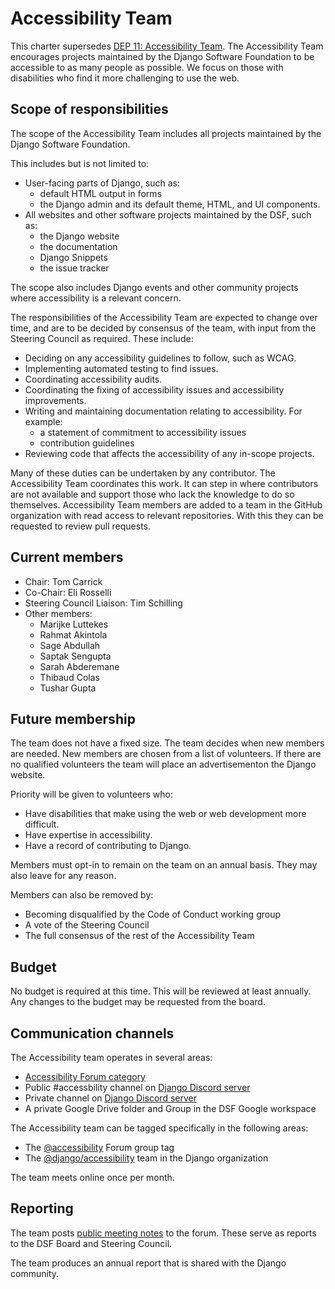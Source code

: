 # Accessibility Team

This charter supersedes [DEP 11: Accessibility Team](https://github.com/django/deps/blob/main/final/0011-accessibility-team.rst).
The Accessibility Team encourages projects maintained by the Django Software
Foundation to be accessible to as many people as possible.
We focus on those with disabilities who find it more challenging to use the web.


## Scope of responsibilities

The scope of the Accessibility Team includes all projects maintained by
the Django Software Foundation.

This includes but is not limited to:

- User-facing parts of Django, such as:
  -  default HTML output in forms
  -  the Django admin and its default theme, HTML, and UI components.
- All websites and other software projects maintained by the DSF, such as:
  -  the Django website
  -  the documentation
  -  Django Snippets
  -  the issue tracker

The scope also includes Django events and other community projects where accessibility
is a relevant concern.

The responsibilities of the Accessibility Team are expected to change over time,
and are to be decided by consensus of the team, with input from the Steering Council
as required. These include:

- Deciding on any accessibility guidelines to follow, such as WCAG.
- Implementing automated testing to find issues.
- Coordinating accessibility audits.
- Coordinating the fixing of accessibility issues and accessibility improvements.
- Writing and maintaining documentation relating to accessibility. For example:
  - a statement of commitment to accessibility issues
  - contribution guidelines
- Reviewing code that affects the accessibility of any in-scope projects.

Many of these duties can be undertaken by any contributor. The Accessibility Team
coordinates this work.
It can step in where contributors are not available and support those who lack the
knowledge to do so themselves.
Accessibility Team members are added to a team in the GitHub organization with
read access to relevant repositories. With this they can be requested to review pull
requests.


## Current members

- Chair: Tom Carrick
- Co-Chair: Eli Rosselli
- Steering Council Liaison: Tim Schilling
- Other members:
  - Marijke Luttekes
  - Rahmat Akintola
  - Sage Abdullah
  - Saptak Sengupta
  - Sarah Abderemane
  - Thibaud Colas
  - Tushar Gupta


## Future membership

The team does not have a fixed size.
The team decides when new members are needed.
New members are chosen from a list of volunteers.
If there are no qualified volunteers the team will place an advertisementon the Django website.

Priority will be given to volunteers who:

- Have disabilities that make using the web or web development more difficult.
- Have expertise in accessibility.
- Have a record of contributing to Django.

Members must opt-in to remain on the team on an annual basis.
They may also leave for any reason.

Members can also be removed by:

- Becoming disqualified by the Code of Conduct working group
- A vote of the Steering Council
- The full consensus of the rest of the Accessibility Team


## Budget

No budget is required at this time. This will be reviewed at least annually.
Any changes to the budget may be requested from the board.


## Communication channels

The Accessibility team operates in several areas:
- [Accessibility Forum category](https://forum.djangoproject.com/c/internals/accessibility/26)
- Public #accessbility channel on [Django Discord server](https://chat.djangoproject.com)
- Private channel on [Django Discord server](https://chat.djangoproject.com)
- A private Google Drive folder and Group in the DSF Google workspace

The Accessibility team can be tagged specifically in the following areas:

- The [@accessibility](https://forum.djangoproject.com/groups/accessibility) Forum group tag
- The [@django/accessibility](https://github.com/orgs/django/teams/accessibility) team in the Django organization

The team meets online once per month.


## Reporting

The team posts [public meeting notes](https://forum.djangoproject.com/t/accessibility-team-meeting-notes/26133)
to the forum. These serve as reports to the DSF Board and Steering Council.

The team produces an annual report that is shared with the Django community.
